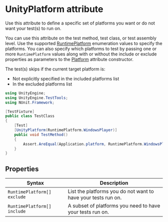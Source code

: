 # UnityPlatform attribute

Use this attribute to define a specific set of platforms you want or do not want your test(s) to run on.

You can use this attribute on the test method, test class, or test assembly level. Use the
supported [RuntimePlatform](https://docs.unity3d.com/ScriptReference/RuntimePlatform.html) enumeration values to specify
the platforms. You can also specify which platforms to test by passing one or more `RuntimePlatform` values along with
or without the include or exclude properties as parameters to
the [Platform](https://github.com/nunit/docs/wiki/Platform-Attribute) attribute constructor.

The test(s) skips if the current target platform is:

- Not explicitly specified in the included platforms list
- In the excluded platforms list

```c#
using UnityEngine;
using UnityEngine.TestTools;
using NUnit.Framework;

[TestFixture]
public class TestClass
{
    [Test]
    [UnityPlatform(RuntimePlatform.WindowsPlayer)]
    public void TestMethod()
    {
        Assert.AreEqual(Application.platform, RuntimePlatform.WindowsPlayer);
    }
}
```

## Properties

| Syntax                      | Description                                                   |
|-----------------------------|---------------------------------------------------------------|
| `RuntimePlatform[] exclude` | List the platforms you do not want to have your tests run on. |
| `RuntimePlatform[] include` | A subset of platforms you need to have your tests run on.     |


